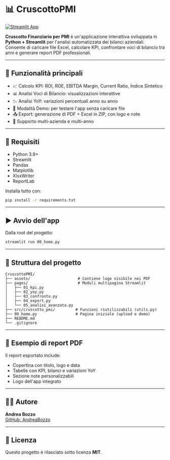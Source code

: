 # 📊 CruscottoPMI

[![Streamlit App](https://static.streamlit.io/badges/streamlit_badge_black_white.svg)](https://cruscottopmi-appv3eny73ucrbqzzkdb8ic.streamlit.app/)

**Cruscotto Finanziario per PMI** è un'applicazione interattiva sviluppata in **Python + Streamlit** per l'analisi automatizzata dei bilanci aziendali. Consente di caricare file Excel, calcolare KPI, confrontare voci di bilancio tra anni e generare report PDF professionali.

---

## 🚀 Funzionalità principali

- 📈 Calcolo KPI: ROI, ROE, EBITDA Margin, Current Ratio, Indice Sintetico
- 📊 Analisi Voci di Bilancio: visualizzazioni interattive
- 📉 Analisi YoY: variazioni percentuali anno su anno
- 🧪 Modalità Demo: per testare l'app senza caricare file
- 📤 Export: generazione di PDF + Excel in ZIP, con logo e note
- 🧠 Supporto multi-azienda e multi-anno

---

## 🧰 Requisiti

- Python 3.9+
- Streamlit
- Pandas
- Matplotlib
- XlsxWriter
- ReportLab

Installa tutto con:

```bash
pip install -r requirements.txt
```

---

## ▶️ Avvio dell'app

Dalla root del progetto:

```bash
streamlit run 00_home.py
```

---

## 📂 Struttura del progetto

```
CruscottoPMI/
├── assets/                     # Contiene logo visibile nei PDF
├── pages/                      # Moduli multipagina Streamlit
│   ├── 01_kpi.py
│   ├── 02_yoy.py
│   ├── 03_confronto.py
│   ├── 04_export.py
│   └── 05_analisi_avanzata.py
├── src/cruscotto_pmi/         # Funzioni riutilizzabili (utils.py)
├── 00_home.py                 # Pagina iniziale (upload e demo)
├── README.md
└── .gitignore
```

---

## 📄 Esempio di report PDF

Il report esportato include:

- Copertina con titolo, logo e data
- Tabelle con KPI, bilanci e variazioni YoY
- Sezione note personalizzabili
- Logo dell'app integrato

---

## 👨‍💻 Autore

**Andrea Bozzo**  
[GitHub: AndreaBozzo](https://github.com/AndreaBozzo)

---

## 📝 Licenza

Questo progetto è rilasciato sotto licenza **MIT**.

